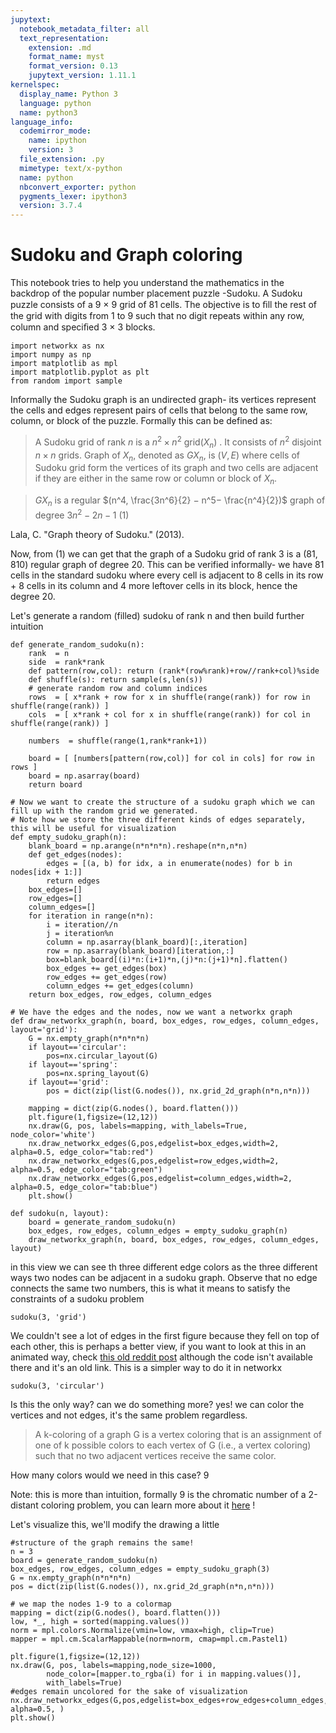 ```yaml
---
jupytext:
  notebook_metadata_filter: all
  text_representation:
    extension: .md
    format_name: myst
    format_version: 0.13
    jupytext_version: 1.11.1
kernelspec:
  display_name: Python 3
  language: python
  name: python3
language_info:
  codemirror_mode:
    name: ipython
    version: 3
  file_extension: .py
  mimetype: text/x-python
  name: python
  nbconvert_exporter: python
  pygments_lexer: ipython3
  version: 3.7.4
---
```


# Sudoku and Graph coloring

This notebook tries to help you understand the mathematics in the backdrop of the popular number placement puzzle -Sudoku. A Sudoku puzzle consists of a 9 × 9 grid of 81 cells. The objective is to ﬁll the rest of the grid with digits from 1 to 9 such that no digit repeats within any row, column and speciﬁed 3 × 3 blocks.


```{code-cell} ipython3
import networkx as nx
import numpy as np
import matplotlib as mpl
import matplotlib.pyplot as plt
from random import sample
```

Informally the Sudoku graph is an undirected graph- its vertices represent the cells and edges represent pairs of cells that belong to the same row, column, or block of the puzzle. Formally this can be defined as:

> A Sudoku grid of rank $n$ is a $n^2 × n^2$ grid($X_n$) . It consists of $n^2$ disjoint $n × n$ grids. Graph of $X_n$, denoted as $GX_n$, is $(V, E)$ where cells of Sudoku grid form the vertices of its graph and two
cells are adjacent if they are either in the same row or column or block of $X_n$.

> $GX_n$ is a regular $(n^4, \frac{3n^6}{2} − n^5− \frac{n^4}{2})$ graph of degree $3n^2 − 2n − 1$  (1)

Lala, C. "Graph theory of Sudoku." (2013).

Now, from (1) we can get that the graph of a Sudoku grid of rank 3 is a (81, 810) regular graph of degree 20. This can be verified informally- we have 81 cells in the standard sudoku where every cell is adjacent to 8 cells in its row + 8 cells in its column and 4 more leftover cells in its block, hence the degree 20.

Let's generate a random (filled) sudoku of rank n and then build further intuition


```{code-cell} ipython3
def generate_random_sudoku(n):
    rank  = n
    side  = rank*rank
    def pattern(row,col): return (rank*(row%rank)+row//rank+col)%side
    def shuffle(s): return sample(s,len(s))
    # generate random row and column indices
    rows  = [ x*rank + row for x in shuffle(range(rank)) for row in shuffle(range(rank)) ]
    cols  = [ x*rank + col for x in shuffle(range(rank)) for col in shuffle(range(rank)) ]

    numbers  = shuffle(range(1,rank*rank+1))

    board = [ [numbers[pattern(row,col)] for col in cols] for row in rows ]
    board = np.asarray(board)
    return board

# Now we want to create the structure of a sudoku graph which we can fill up with the random grid we generated.
# Note how we store the three different kinds of edges separately, this will be useful for visualization
def empty_sudoku_graph(n):
    blank_board = np.arange(n*n*n*n).reshape(n*n,n*n)
    def get_edges(nodes):
        edges = [(a, b) for idx, a in enumerate(nodes) for b in nodes[idx + 1:]]
        return edges
    box_edges=[]
    row_edges=[]
    column_edges=[]
    for iteration in range(n*n):
        i = iteration//n
        j = iteration%n
        column = np.asarray(blank_board)[:,iteration]
        row = np.asarray(blank_board)[iteration,:]
        box=blank_board[(i)*n:(i+1)*n,(j)*n:(j+1)*n].flatten()
        box_edges += get_edges(box)
        row_edges += get_edges(row)
        column_edges += get_edges(column)
    return box_edges, row_edges, column_edges

# We have the edges and the nodes, now we want a networkx graph
def draw_networkx_graph(n, board, box_edges, row_edges, column_edges, layout='grid'):
    G = nx.empty_graph(n*n*n*n)
    if layout=='circular':
        pos=nx.circular_layout(G)
    if layout=='spring':
        pos=nx.spring_layout(G)
    if layout=='grid':
        pos = dict(zip(list(G.nodes()), nx.grid_2d_graph(n*n,n*n)))

    mapping = dict(zip(G.nodes(), board.flatten()))
    plt.figure(1,figsize=(12,12))
    nx.draw(G, pos, labels=mapping, with_labels=True, node_color='white')
    nx.draw_networkx_edges(G,pos,edgelist=box_edges,width=2, alpha=0.5, edge_color="tab:red")
    nx.draw_networkx_edges(G,pos,edgelist=row_edges,width=2, alpha=0.5, edge_color="tab:green")
    nx.draw_networkx_edges(G,pos,edgelist=column_edges,width=2, alpha=0.5, edge_color="tab:blue")
    plt.show()

```


```{code-cell} ipython3
def sudoku(n, layout):
    board = generate_random_sudoku(n)
    box_edges, row_edges, column_edges = empty_sudoku_graph(n)
    draw_networkx_graph(n, board, box_edges, row_edges, column_edges, layout)
```

in this view we can see th three different edge colors as the three different ways two nodes can be adjacent in a sudoku graph. Observe that no edge connects the same two numbers, this is what it means to satisfy the constraints of a sudoku problem


```{code-cell} ipython3
sudoku(3, 'grid')
```

We couldn't see a lot of edges in the first figure because they fell on top of each other, this is perhaps a better view, if you want to look at this in an animated way, check [this old reddit post](https://reddit.com/r/dataisbeautiful?utm_content=subreddit&utm_medium=post_embed&utm_name=8775be457c4149bd9d15290fa5723658&utm_source=embedly&utm_term=6ty4vf) although the code isn't available there and it's an old link. This is a simpler way to do it in networkx


```{code-cell} ipython3
sudoku(3, 'circular')
```

Is this the only way? can we do something more? yes! we can color the vertices and not edges, it's the same problem regardless.

> A k-coloring of a graph G is a vertex coloring that is an assignment of one of k possible colors to each vertex of G (i.e., a vertex coloring) such that no two adjacent vertices receive the same color.

How many colors would we need in this case? 9

Note: this is more than intuition, formally 9 is the chromatic number of a 2-distant coloring problem, you can learn more about it [here](https://mast.queensu.ca/~murty/sudoku-ams.pdf) !

Let's visualize this, we'll modify the drawing a little


```{code-cell} ipython3
#structure of the graph remains the same!
n = 3
board = generate_random_sudoku(n)
box_edges, row_edges, column_edges = empty_sudoku_graph(3)
G = nx.empty_graph(n*n*n*n)
pos = dict(zip(list(G.nodes()), nx.grid_2d_graph(n*n,n*n)))

# we map the nodes 1-9 to a colormap
mapping = dict(zip(G.nodes(), board.flatten()))
low, *_, high = sorted(mapping.values())
norm = mpl.colors.Normalize(vmin=low, vmax=high, clip=True)
mapper = mpl.cm.ScalarMappable(norm=norm, cmap=mpl.cm.Pastel1)

plt.figure(1,figsize=(12,12))
nx.draw(G, pos, labels=mapping,node_size=1000,
        node_color=[mapper.to_rgba(i) for i in mapping.values()],
        with_labels=True)
#edges remain uncolored for the sake of visualization
nx.draw_networkx_edges(G,pos,edgelist=box_edges+row_edges+column_edges,width=2, alpha=0.5, )
plt.show()
```
